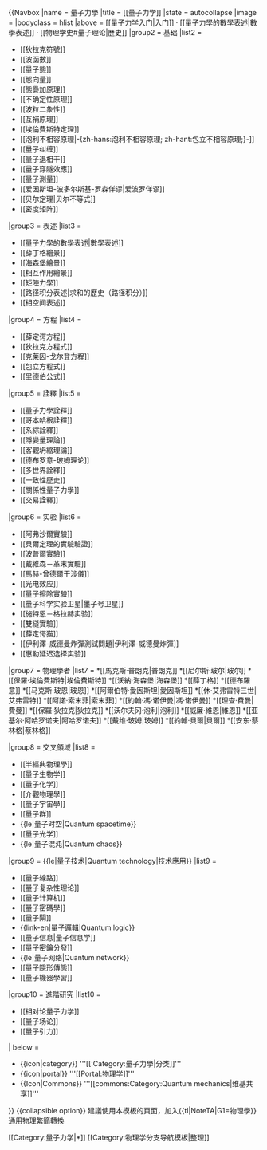 {{Navbox
|name = 量子力學
|title = [[量子力学]]
|state = autocollapse
|image =
|bodyclass = hlist
|above = [[量子力学入门|入门]] · [[量子力學的數學表述|數學表述]] · [[物理学史#量子理论|歷史]]
|group2 = 基础
|list2 = 
* [[狄拉克符號]]
* [[波函數]]
* [[量子態]]
* [[態向量]]
* [[態疊加原理]]
* [[不确定性原理]]
* [[波粒二象性]]
* [[互補原理]]
* [[埃倫費斯特定理]]
* [[泡利不相容原理|-{zh-hans:泡利不相容原理; zh-hant:包立不相容原理;}-]]
* [[量子纠缠]]
* [[量子退相干]]
* [[量子穿隧效應]]
* [[量子測量]]
* [[爱因斯坦-波多尔斯基-罗森佯谬|爱波罗佯谬]]
* [[贝尔定理|贝尔不等式]]
* [[密度矩阵]]

|group3 = 表述
|list3 =
* [[量子力學的數學表述|數學表述]]
* [[薛丁格繪景]]
* [[海森堡繪景]]
* [[相互作用繪景]]
* [[矩陣力學]]
* [[路径积分表述|求和的歷史（路径积分）]]
* [[相空间表述]]

|group4 = 方程
|list4 = 
* [[薛定谔方程]]
* [[狄拉克方程式]]
* [[克莱因-戈尔登方程]]
* [[包立方程式]]
* [[里德伯公式]]

|group5 = 詮釋
|list5 = 
* [[量子力學詮釋]]
* [[哥本哈根詮釋]]
* [[系綜詮釋]]
* [[隱變量理論]]
* [[客觀坍縮理論]]
* [[德布罗意-玻姆理论]]
* [[多世界詮釋]]
* [[一致性歷史]]
* [[關係性量子力學]]
* [[交易詮釋]]

|group6 = 实验
|list6 =
* [[阿弗沙爾實驗]]
* [[貝爾定理的實驗驗證]]
* [[波普爾實驗]]
* [[戴維森－革末實驗]]
* [[馬赫-曾德爾干涉儀]]
* [[光电效应]]
* [[量子擦除實驗]]
* [[量子科学实验卫星|墨子号卫星]]
* [[施特恩－格拉赫实验]]
* [[雙縫實驗]]
* [[薛定谔猫]]
* [[伊利澤-威德曼炸彈測試問題|伊利澤-威德曼炸彈]]
* [[惠勒延迟选择实验]]

|group7 = 物理學者
|list7 =
*[[馬克斯·普朗克|普朗克]]
*[[尼尔斯·玻尔|玻尔]]
*[[保羅·埃倫費斯特|埃倫費斯特]]
*[[沃納·海森堡|海森堡]]
*[[薛丁格]]
*[[德布羅意]]
*[[马克斯·玻恩|玻恩]]
*[[阿爾伯特·愛因斯坦|愛因斯坦]]
*[[休·艾弗雷特三世|艾弗雷特]]
*[[阿諾·索末菲|索末菲]]
*[[約翰·馮·诺伊曼|馮·诺伊曼]]
*[[理查·費曼|費曼]]
*[[保羅·狄拉克|狄拉克]]
*[[沃尔夫冈·泡利|泡利]]
*[[威廉·維恩|維恩]]
*[[亚基尔·阿哈罗诺夫|阿哈罗诺夫]]
*[[戴维·玻姆|玻姆]]
*[[約翰·貝爾|貝爾]]
*[[安东·蔡林格|蔡林格]]

|group8 = 交叉領域
|list8 =
* [[半經典物理學]]
* [[量子生物学]]
* [[量子化学]]
* [[介觀物理學]]
* [[量子宇宙學]]
* [[量子群]]
* {{le|量子时空|Quantum spacetime}}
* [[量子光学]]
* {{le|量子混沌|Quantum chaos}}

|group9 = {{le|量子技术|Quantum technology|技术應用}}
|list9 =
* [[量子線路]]
* [[量子复杂性理论]]
* [[量子计算机]]
* [[量子密碼學]]
* [[量子閘]]
* {{link-en|量子邏輯|Quantum logic}}
* [[量子信息|量子信息学]]
* [[量子密鑰分發]]
* {{le|量子网络|Quantum network}}
* [[量子隱形傳態]]
* [[量子機器學習]]

|group10 = 進階研究
|list10 =
* [[相对论量子力学]]
* [[量子场论]]
* [[量子引力]]

| below = 
* {{icon|category}} '''[[:Category:量子力學|分类]]'''
* {{icon|portal}} '''[[Portal:物理学]]'''
* {{Icon|Commons}} '''[[commons:Category:Quantum mechanics|维基共享]]'''
<!-- * {{icon|WikiProject}} '''[[Wikipedia:Quantum mechanics|WikiProject]]''' -->
}}<noinclude>
{{collapsible option}}
建議使用本模板的頁面，加入{{tl|NoteTA|<nowiki>G1=物理學</nowiki>}}通用物理繁簡轉換

[[Category:量子力学|*]]
[[Category:物理学分支导航模板|整理]]
</noinclude>